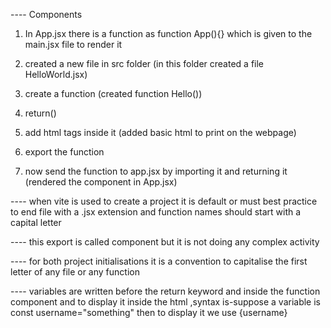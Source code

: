 ---- Components<br>

1. In App.jsx there is a function as function App(){} which is given to the main.jsx file to render it<br>

2. created a new file in src folder (in this folder created a file HelloWorld.jsx)<br>

3. create a function (created function Hello())<br>

4. return()<br>

5. add html tags inside it (added basic html to print on the webpage)<br>

6. export the function<br>

7. now send the function to app.jsx by importing it and returning it
   (rendered the component in App.jsx)<br>

---- when vite is used to create a project it is default or must best practice to end file with a .jsx extension and function names should start with a capital letter

---- this export is called component but it is not doing any complex activity

---- for both project initialisations it is a convention to capitalise the first letter of any file or any function


---- variables are written before the return keyword and inside the function component and to display it inside the html ,syntax is-suppose a variable is const username="something"
then to display it we use {username}